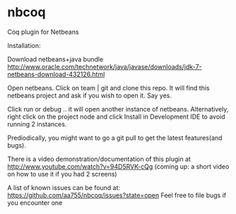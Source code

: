 nbcoq
=====

Coq plugin for Netbeans

Installation:


Download netbeans+java bundle
http://www.oracle.com/technetwork/java/javase/downloads/jdk-7-netbeans-download-432126.html

Open netbeans. Click on team | git and clone this repo.
It will find this netbeans project and ask if you wish to open it.
Say yes.


Click run or debug .. it will open another instance of netbeans.
Alternatively, right click on the project node and click Install in Development IDE to avoid running 2 instances.


Prediodically, you might want to go a git pull to get the latest features(and bugs).

There is a video demonstration/documentation of this plugin at 
http://www.youtube.com/watch?v=94D5RVK-cQg
(coming up: a short video on how to use it if you had 2 screens)

A list of known issues can be found at:
https://github.com/aa755/nbcoq/issues?state=open
Feel free to file bugs if you encounter one

